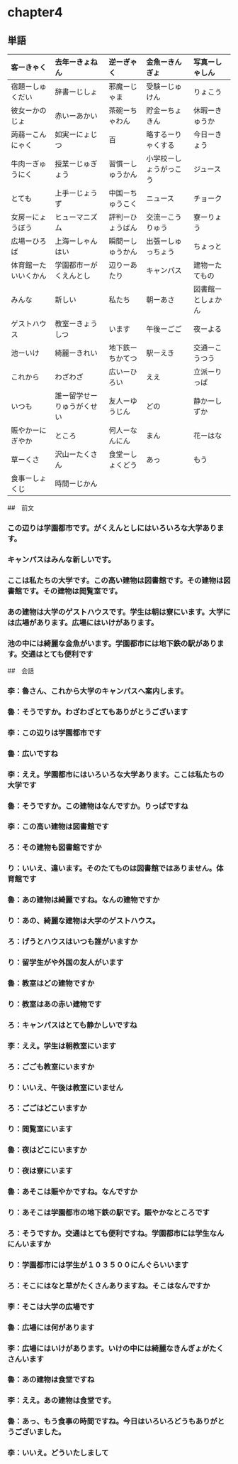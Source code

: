 # chapter4
## 単語
| 客ーきゃく           | 去年ーきょねん             | 逆ーぎゃく       | 金魚ーきんぎょ         | 写真ーしゃしん                          |
|:---------------------|:---------------------------|:-----------------|:-----------------------|:----------------------------------------|
| 宿題ーしゅくだい     | 辞書ーじしょ               | 邪魔ーじゃま     | 受験ーじゅけん         | りょこう                                |
| 彼女ーかのじょ       | 赤いーあかい               | 茶碗ーちゃわん   | 貯金ーちょきん         | 休暇ーきゅうか                          |
| 蒟蒻ーこんにゃく     | 如実ーにょじつ             | 百               | 略するーりゃくする     | 今日ーきょう                            |
| 牛肉ーぎゅうにく     | 授業ーじゅぎょう           | 習慣ーしゅうかん | 小学校ーしょうがっこう | ジュース                                |
| とても               | 上手ーじょうず             | 中国ーちゅうこく | ニュース               | チョーク                                |
| 女房ーにょうぼう     | ヒューマニズム             | 評判ーひょうばん | 交流ーこうりゅう       | 寮ーりょう                              |
| 広場ーひろば         | 上海ーしゃんはい           | 瞬間ーしゅうかん | 出張ーしゅっちょう     | ちょっと                                |
| 体育館ーたいいくかん | 学園都市ーがくえんとし     | 辺りーあたり     | キャンパス             | 建物ーたてもの                          |
| みんな               | 新しい                     | 私たち           | 朝ーあさ               | 図書館ーとしょかん|閲覧室ーえつらんしつ |
| ゲストハウス         | 教室ーきょうしつ           | います           | 午後ーごご             | 夜ーよる                                |
| 池ーいけ             | 綺麗ーきれい               | 地下鉄ーちかてつ | 駅ーえき               | 交通ーこうつう                          |
| これから             | わざわざ                   | 広いーひろい     | ええ                   | 立派ーりっぱ                            |
| いつも               | 誰ー留学せーりゅうがくせい | 友人ーゆうじん   | どの                   | 静かーしずか                            |
| 賑やかーにぎやか     | ところ                     | 何人ーなんにん   | まん                   | 花ーはな                                |
| 草ーくさ             | 沢山ーたくさん             | 食堂ーしょくどう | あっ                   | もう                                    |
| 食事ーしょくじ       | 時間ーじかん               |                  |                        |                                         |

##　前文
### この辺りは学園都市です。がくえんとしにはいろいろな大学あります。
### キャンパスはみんな新しいです。
### ここは私たちの大学です。この高い建物は図書館です。その建物は図書館です。その建物は閲覧室です。
### あの建物は大学のゲストハウスです。学生は朝は寮にいます。大学には広場があります。広場にはいけがあります。
### 池の中には綺麗な金魚がいます。学園都市には地下鉄の駅があります。交通はとても便利です

##　会話
### 李：魯さん、これから大学のキャンパスへ案内します。
### 魯：そうですか。わざわざとてもありがとうございます
### 李：この辺りは学園都市です
### 魯：広いですね
### 李：ええ。学園都市にはいろいろな大学あります。ここは私たちの大学です
### 魯：そうですか。この建物はなんですか。りっぱですね
### 李：この高い建物は図書館です
### ろ：その建物も図書館ですか
### り：いいえ、違います。そのたてものは図書館ではありません。体育館です
### 魯：あの建物は綺麗ですね。なんの建物ですか
### り：あの、綺麗な建物は大学のゲストハウス。
### ろ：げうとハウスはいつも誰がいますか
### り：留学生がや外国の友人がいます
### 魯：教室はどの建物ですか
### り：教室はあの赤い建物です
### ろ：キャンパスはとても静かしいですね
### 李：ええ。学生は朝教室にいます
### ろ：ごごも教室にいますか
### り：いいえ、午後は教室にいません
### ろ：ごごはどこいますか
### り：閲覧室にいます
### 魯：夜はどこにいますか
### り：夜は寮にいます
### 魯：あそこは賑やかですね。なんですか
### り：あそこは学園都市の地下鉄の駅です。賑やかなところです
### ろ：そうですか。交通はとても便利ですね。学園都市には学生なんにんいますか
### り：学園都市には学生が１０３５００にんぐらいいます
### ろ：そこにはなと草がたくさんありますね。そこはなんですか
### 李：そこは大学の広場です
### 魯：広場には何があります
### 李：広場にはいけがあります。いけの中には綺麗なきんぎょがたくさんいます
### 魯：あの建物は食堂ですね
### 李：ええ。あの建物は食堂です。
### 魯：あっ、もう食事の時間ですね。今日はいろいろどうもありがとうございました。
### 李：いいえ。どういたしまして
